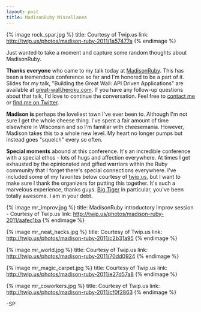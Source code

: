 ```yaml
---
layout: post
title: MadisonRuby Miscellanea
---
```


{% image rock_spar.jpg %}
  title: Courtesy of Twip.us
  link: http://twip.us/photos/madison-ruby-2011/1a57477a
{% endimage %}

Just wanted to take a moment and capture some random thoughts about MadisonRuby.

**Thanks everyone** who came to my talk today at [MadisonRuby](http://madisonruby.org). This has been a tremendous conference so far and I'm honored to be a part of it. Slides for my talk, "Building the Great Wall: API Driven Applications" are available at [great-wall.heroku.com](http://great-wall.heroku.com). If you have any follow-up questions about that talk, I'd love to continue the conversation. Feel free to [contact me](/contact) or [find me on Twitter](http://twitter.com/citizenparker).

**Madison is** perhaps the loveliest town I've ever been to. Although I'm not sure I get the whole cheese thing. I've spent a fair amount of time elsewhere in Wisconsin and so I'm familiar with cheesemania. However, Madison takes this to a whole new level. My heart no longer pumps but instead goes "squelch" every so often.

**Special moments** abound at this conference. It's an incredible conference with a special ethos - lots of hugs and affection everywhere. At times I get exhausted by the opinionated and gifted warriors within the Ruby community that I forget there's special connections everywhere. I've included some of my favorites below courtesy of [twip.us](http://twip.us/photos/madison-ruby-2011), but I want to make sure I thank the organizers for putting this together. It's such a marvelous experience, thanks guys. [Big Tiger](http://twitter.com/#!/jremsikjr) in particular, you've been totally awesome. I am in your debt.

{% image mr_improv.jpg %}
  title: MadisonRuby introductory improv session - Courtesy of Twip.us
  link: http://twip.us/photos/madison-ruby-2011/aafec1ba
{% endimage %}

{% image mr_neat_hacks.jpg %}
  title: Courtesy of Twip.us
  link: http://twip.us/photos/madison-ruby-2011/c2b31a95
{% endimage %}

{% image mr_world.jpg %}
  title: Courtesy of Twip.us
  link: http://twip.us/photos/madison-ruby-2011/70dd0924
{% endimage %}

{% image mr_magic_carpet.jpg %}
  title: Courtesy of Twip.us
  link: http://twip.us/photos/madison-ruby-2011/e27d57a8
{% endimage %}

{% image mr_coworkers.jpg %}
  title: Courtesy of Twip.us
  link: http://twip.us/photos/madison-ruby-2011/cf0f2863
{% endimage %}

-SP